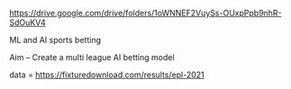 https://drive.google.com/drive/folders/1oWNNEF2VuySs-OUxpPpb9nhR-SdOuKV4

ML and AI sports betting


Aim – Create a multi league AI betting model



data = https://fixturedownload.com/results/epl-2021
